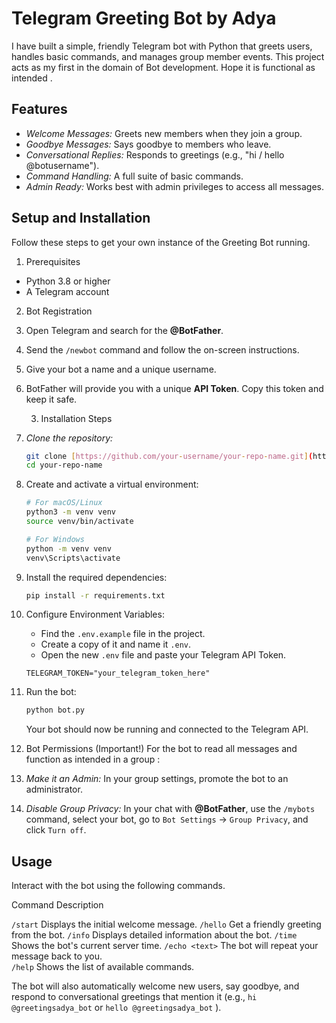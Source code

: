 # Telegram Greeting Bot by Adya 

I have built a simple, friendly Telegram bot with Python that greets users, handles basic commands, and manages group member events. This project acts as my first in the domain of Bot development. Hope it is functional as intended . 

##  Features

-   *Welcome Messages:* Greets new members when they join a group.
-   *Goodbye Messages:* Says goodbye to members who leave.
-   *Conversational Replies:* Responds to greetings (e.g., "hi / hello @botusername").
-   *Command Handling:* A full suite of basic commands.
-   *Admin Ready:* Works best with admin privileges to access all messages.

##  Setup and Installation

Follow these steps to get your own instance of the Greeting Bot running.

   1. Prerequisites
-   Python 3.8 or higher
-   A Telegram account

   2. Bot Registration
1.  Open Telegram and search for the **@BotFather**.
2.  Send the `/newbot` command and follow the on-screen instructions.
3.  Give your bot a name and a unique username.
4.  BotFather will provide you with a unique **API Token**. Copy this token and keep it safe.

    3. Installation Steps
       
1.  *Clone the repository:*
    ```bash
    git clone [https://github.com/your-username/your-repo-name.git](https://github.com/your-username/your-repo-name.git)
    cd your-repo-name
    ```
2.  Create and activate a virtual environment:
    ```bash
    # For macOS/Linux
    python3 -m venv venv
    source venv/bin/activate

    # For Windows
    python -m venv venv
    venv\Scripts\activate
    ```
3.  Install the required dependencies:
    ```bash
    pip install -r requirements.txt
    ```
4.  Configure Environment Variables:
    -   Find the `.env.example` file in the project.
    -   Create a copy of it and name it `.env`.
    -   Open the new `.env` file and paste your Telegram API Token.
    ```env
    TELEGRAM_TOKEN="your_telegram_token_here"
    ```
5.  Run the bot:
    ```bash
    python bot.py
    ```
    Your bot should now be running and connected to the Telegram API.

   4. Bot Permissions (Important!)
For the bot to read all messages and function as intended in a group :
1.  *Make it an Admin:* In your group settings, promote the bot to an administrator.
2.  *Disable Group Privacy:* In your chat with **@BotFather**, use the `/mybots` command, select your bot, go to `Bot Settings` -> `Group Privacy`, and click `Turn off`.

##  Usage

Interact with the bot using the following commands.

 Command                  Description                                        
 
 `/start`                Displays the initial welcome message.
 `/hello`                Get a friendly greeting from the bot.
 `/info`                 Displays detailed information about the bot.
 `/time`                 Shows the bot's current server time.
 `/echo <text>`          The bot will repeat your message back to you.      
 `/help`                 Shows the list of available commands.      

The bot will also automatically welcome new users, say goodbye, and respond to conversational greetings that mention it (e.g., `hi @greetingsadya_bot` or `hello @greetingsadya_bot` ).
